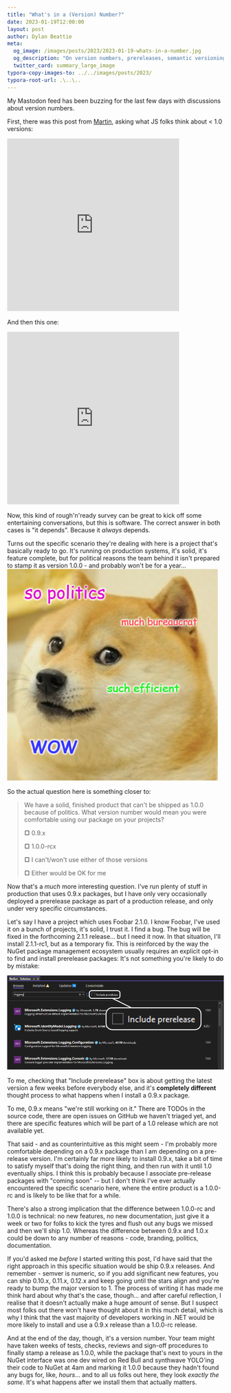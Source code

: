 ```yaml
---
title: "What's in a (Version) Number?"
date: 2023-01-19T12:00:00
layout: post
author: Dylan Beattie
meta:
  og_image: /images/posts/2023/2023-01-19-whats-in-a-number.jpg
  og_description: "On version numbers, prereleases, semantic versioning, release candidates - and why they might matter more than you think"
  twitter_card: summary_large_image
typora-copy-images-to: ../../images/posts/2023/
typora-root-url: .\..\..
---
```


My Mastodon feed has been buzzing for the last few days with discussions about version numbers. 

First, there was this post from [Martin](https://hachyderm.io/@Martindotnet), asking what JS folks think about < 1.0 versions:

<iframe src="https://hachyderm.io/@Martindotnet/109683757201594015/embed" class="mastodon-embed" style="max-width: 100%; border: 0" width="400" height="400" allowfullscreen="allowfullscreen"></iframe><script src="https://hachyderm.io/embed.js" async="async"></script>

And then this one:

<iframe src="https://hachyderm.io/@Martindotnet/109700844080933628/embed" class="mastodon-embed" style="max-width: 100%; border: 0" width="400" height="400" allowfullscreen="allowfullscreen"></iframe><script src="https://hachyderm.io/embed.js" async="async"></script>

Now, this kind of rough'n'ready survey can be great to kick off some entertaining conversations, but this is software. The correct answer in both cases is "it depends". Because it *always* depends.

Turns out the specific scenario they're dealing with here is a project that's basically ready to go. It's running on production systems, it's solid, it's feature complete, but for political reasons the team behind it isn't prepared to stamp it as version 1.0.0 - and probably won't be for a year...![a doge meme. so politics. much bureaucrat. such efficient. WOW.](/images/posts/2023/image-20230119133925733.png)



So the actual question here is something closer to:

> We have a solid, finished product that can't be shipped as 1.0.0 because of politics. What version number would mean you were comfortable using our package on your projects?
>
> **▢** 0.9.x
>
> **▢** 1.0.0-rcx
>
> **▢** I can't/won't use either of those versions
>
> **▢** Either would be OK for me

Now that's a *much* more interesting question. I've run plenty of stuff in production that uses 0.9.x packages, but I have only very occasionally deployed a prerelease package as part of a production release, and only under very specific circumstances.

Let's say I have a project which uses Foobar 2.1.0. I know Foobar, I've used it on a bunch of projects, it's solid, I trust it. I find a bug. The bug will be fixed in the forthcoming 2.1.1 release... but I need it now. In that situation, I'll install 2.1.1-rc1, but as a temporary fix. This is reinforced by the way the NuGet package management ecosystem usually requires an explicit opt-in to find and install prerelease packages: It's not something you're likely to do by mistake:

![A screenshot of the NuGet package manager interface, with the "Include prerelease" checkbox highlighted](/images/posts/2023/image-20230119125322592.png)

To me, checking that "Include prerelease" box is about getting the latest version a few weeks before everybody else, and it's **completely different** thought process to what happens when I install a 0.9.x package.

To me, 0.9.x means "we're still working on it." There are TODOs in the source code, there are open issues on GitHub we haven't triaged yet, and there are specific features which will be part of a 1.0 release which are not available yet. 

That said - and as counterintuitive as this might seem - I'm probably more comfortable depending on a 0.9.x package than I am depending on a pre-release version. I'm certainly far more likely to install 0.9.x, take a bit of time to satisfy myself that's doing the right thing, and then run with it until 1.0 eventually ships. I think this is probably because I associate pre-release packages with "coming soon" -- but I don't think I've ever actually encountered the specific scenario here, where the entire product is a 1.0.0-rc and is likely to be like that for a while.

There's also a strong implication that the difference between 1.0.0-rc and 1.0.0 is technical: no new features, no new documentation, just give it a week or two for folks to kick the tyres and flush out any bugs we missed and then we'll ship 1.0. Whereas the difference between 0.9.x and 1.0.x could be down to any number of reasons - code, branding, politics, documentation.

If you'd asked me *before* I started writing this post, I'd have said that the right approach in this specific situation would be ship 0.9.x releases. And remember - semver is numeric, so if you add significant new features, you can ship 0.10.x, 0.11.x, 0.12.x and keep going until the stars align and you're ready to bump the major version to 1. The process of writing it has made me think hard about why that's the case, though... and after careful reflection, I realise that it doesn't actually make a huge amount of sense. But I suspect most folks out there won't have thought about it in this much detail, which is why I think that the vast majority of developers working in .NET would be more likely to install and use a 0.9.x release than a 1.0.0-rc release. 

And at the end of the day, though, it's a version number. Your team might have taken weeks of tests, checks, reviews and sign-off procedures to finally stamp a release as 1.0.0, while the package that's next to yours in the NuGet interface was one dev wired on Red Bull and synthwave YOLO'ing their code to NuGet at 4am and marking it 1.0.0 because they hadn't found any bugs for, like, *hours*... and to all us folks out here, they look *exactly the same*. It's what happens after we install them that actually matters.

